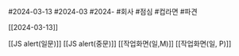 #2024-03-13
#2024-03
#2024- 
#회사 
#점심 
#컵라면 
#파견 

[[2024-03-13]]

[[JS  alert(일문)]]
[[JS alert(중문)]]
[[작업화면(일,M)]]
[[작업화면(일, P)]]
